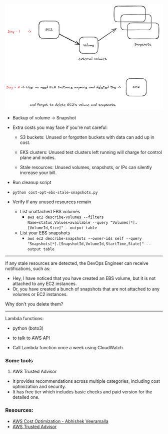 
![ec2-volume-snapshots](ec2-volume-snapshots.png)

- Backup of volume -> Snapshot


- Extra costs you may face if you're not careful:

  - S3 buckets: Unused or forgotten buckets with data can add up in cost.

  - EKS clusters: Unused test clusters left running will charge for control plane and nodes.

  - Stale resources: Unused volumes, snapshots, or IPs can silently increase your bill.


-  Run cleanup script
  - ```python cost-opt-ebs-stale-snapshots.py```

- Verify if any unused resources remain
  - List unattached EBS volumes
    - ```aws ec2 describe-volumes --filters Name=status,Values=available --query "Volumes[*].[VolumeId,Size]" --output table```
  - List your EBS snapshots
    - ```aws ec2 describe-snapshots --owner-ids self --query "Snapshots[*].[SnapshotId,VolumeId,StartTime,State]" --output table```

----------------------
If any stale resources are detected, the DevOps Engineer can receive notifications, such as:

- Hey, I have noticed that you have created an EBS volume, but it is not attached to any EC2 instances.
- Or, you have created a bunch of snapshots that are not attached to any volumes or EC2 instances.

Why don't you delete them?

----------------------

Lambda functions:
 - python (boto3)
 - to talk to AWS API

 - Call Lambda function once a week using CloudWatch.


### Some tools
1. AWS Trusted Advisor 

- It provides recommendations across multiple categories, including cost optimization and security.
- It has free tier which includes basic checks and paid version for the detailed one.


 ### Resources:
 - [AWS Cost Optimization - Abhishek Veeramalla](https://www.youtube.com/watch?v=OKYJCHHSWb4&t=1182s)
 - [AWS Trusted Advisor](https://aws.amazon.com/premiumsupport/technology/trusted-advisor/)
